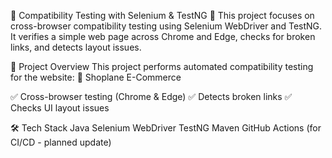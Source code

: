 📌 Compatibility Testing with Selenium & TestNG
🚀 This project focuses on cross-browser compatibility testing using Selenium WebDriver and TestNG.
It verifies a simple web page across Chrome and Edge, checks for broken links, and detects layout issues.

📜 Project Overview
This project performs automated compatibility testing for the website:
🔗 Shoplane E-Commerce

✅ Cross-browser testing (Chrome & Edge)
✅ Detects broken links
✅ Checks UI layout issues

🛠 Tech Stack
Java
Selenium WebDriver
TestNG
Maven
GitHub Actions (for CI/CD - planned update)
